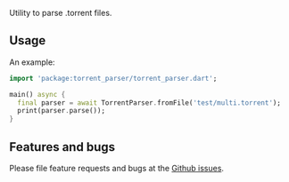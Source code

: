 Utility to parse .torrent files.

## Usage

An example:

```dart
import 'package:torrent_parser/torrent_parser.dart';

main() async {
  final parser = await TorrentParser.fromFile('test/multi.torrent');
  print(parser.parse());
}

```

## Features and bugs

Please file feature requests and bugs at the [Github issues][tracker].

[tracker]: http://example.com/issues/replaceme
